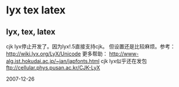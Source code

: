 # lyx tex latex

## lyx, tex, latex
cjk lyx停止开发了。因为lyx!.5直接支持cjk。
但设置还是比较麻烦。参考：http://wiki.lyx.org/LyX/Unicode
更多帮助： http://www-alg.ist.hokudai.ac.jp/~jan/japfonts.html
cjk lyx似乎还在发包 ftp://cellular.phys.pusan.ac.kr/CJK-LyX


2007-12-26